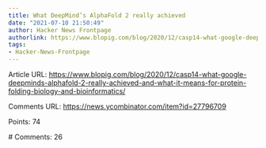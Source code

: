 ```yaml
---
title: What DeepMind’s AlphaFold 2 really achieved
date: "2021-07-10 21:50:49"
author: Hacker News Frontpage
authorlink: https://www.blopig.com/blog/2020/12/casp14-what-google-deepminds-alphafold-2-really-achieved-and-what-it-means-for-protein-folding-biology-and-bioinformatics/
tags:
- Hacker-News-Frontpage
---
```


<p>Article URL: <a href="https://www.blopig.com/blog/2020/12/casp14-what-google-deepminds-alphafold-2-really-achieved-and-what-it-means-for-protein-folding-biology-and-bioinformatics/">https://www.blopig.com/blog/2020/12/casp14-what-google-deepminds-alphafold-2-really-achieved-and-what-it-means-for-protein-folding-biology-and-bioinformatics/</a></p>
<p>Comments URL: <a href="https://news.ycombinator.com/item?id=27796709">https://news.ycombinator.com/item?id=27796709</a></p>
<p>Points: 74</p>
<p># Comments: 26</p>
